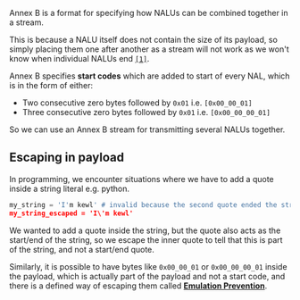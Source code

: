 Annex B is a format for specifying how NALUs can be combined together in a stream.

This is because a NALU itself does not contain the size of its payload, so simply placing them one after another as a stream will not work as we won't know when individual NALUs end [`[1]`](https://stackoverflow.com/a/24890903).

Annex B specifies **start codes** which are added to start of every NAL, which is in the form of either:
- Two consecutive zero bytes followed by `0x01` i.e. `[0x00_00_01]`
- Three consecutive zero bytes followed by `0x01` i.e. `[0x00_00_00_01]`

So we can use an Annex B stream for transmitting several NALUs together.

## Escaping in payload

In programming, we encounter situations where we have to add a quote inside a string literal e.g. python.

```python
my_string = 'I'm kewl' # invalid because the second quote ended the string
my_string_escaped = 'I\'m kewl'
```

We wanted to add a quote inside the string, but the quote also acts as the start/end of the string, so we escape the inner quote to tell that this is part of the string, and not a start/end quote.

Similarly, it is possible to have bytes like `0x00_00_01` or `0x00_00_00_01` inside the payload, which is actually part of the payload and not a start code, and there is a defined way of escaping them called [**Emulation Prevention**](Emulation%20Prevention).